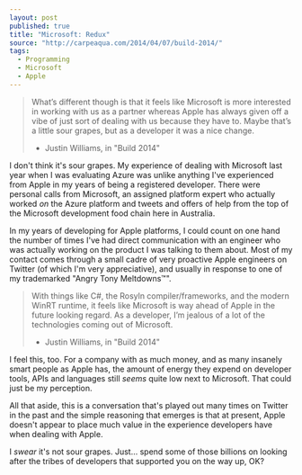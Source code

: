 ```yaml
---
layout: post
published: true
title: "Microsoft: Redux"
source: "http://carpeaqua.com/2014/04/07/build-2014/"
tags: 
  - Programming
  - Microsoft
  - Apple
---
```


> What’s different though is that it feels like Microsoft is more interested in working with us as a partner whereas Apple has always given off a vibe of just sort of dealing with us because they have to. Maybe that’s a little sour grapes, but as a developer it was a nice change.
> - Justin Williams, in "Build 2014"

I don't think it's sour grapes. My experience of dealing with Microsoft last year when I was evaluating Azure was unlike anything I've experienced from Apple in my years of being a registered developer. There were personal calls from Microsoft, an assigned platform expert who actually worked _on_ the Azure platform and tweets and offers of help from the top of the Microsoft development food chain here in Australia. 

In my years of developing for Apple platforms, I could count on one hand the number of times I've had direct communication with an engineer who was actually working on the product I was talking to them about. Most of my contact comes through a small cadre of very proactive Apple engineers on Twitter (of which I'm very appreciative), and usually in response to one of my trademarked "Angry Tony Meltdowns™". 

> With things like C#, the Rosyln compiler/frameworks, and the modern WinRT runtime, it feels like Microsoft is way ahead of Apple in the future looking regard. As a developer, I’m jealous of a lot of the technologies coming out of Microsoft.
> - Justin Williams, in "Build 2014"

I feel this, too. For a company with as much money, and as many insanely smart people as Apple has, the amount of energy they expend on developer tools, APIs and languages still _seems_ quite low next to Microsoft. That could just be my perception. 

All that aside, this is a conversation that's played out many times on Twitter in the past and the simple reasoning that emerges is that at present, Apple doesn't appear to place much value in the experience developers have when  dealing with Apple.

I _swear_ it's not sour grapes. Just… spend some of those billions on looking after the tribes of developers that supported you on the way up, OK?